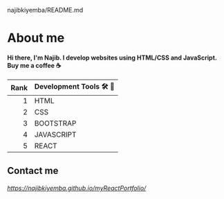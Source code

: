 najibkiyemba/README.md

# About me
#### Hi there, I'm Najib. I develop websites using HTML/CSS and JavaScript. Buy me a coffee ☕️ 


| Rank | Development Tools 🛠️ 🧰 |
|-----:|------------------------|
|     1|       HTML             |
|     2|       CSS           |
|     3|     BOOTSTRAP       |
|     4|       JAVASCRIPT      |
|     5|       REACT          |


## Contact me
###### https://najibkiyemba.github.io/myReactPortfolio/

